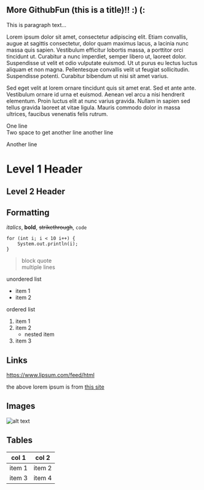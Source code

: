 More GithubFun (this is a title)!! :) (:
--------------------------------
This is paragraph text...

Lorem ipsum dolor sit amet, consectetur adipiscing elit. Etiam convallis, augue at sagittis consectetur, dolor quam maximus lacus, a lacinia nunc massa quis sapien. Vestibulum efficitur lobortis massa, a porttitor orci tincidunt ut. Curabitur a nunc imperdiet, semper libero ut, laoreet dolor. Suspendisse ut velit et odio vulputate euismod. Ut ut purus eu lectus luctus aliquam et non magna. Pellentesque convallis velit ut feugiat sollicitudin. Suspendisse potenti. Curabitur bibendum ut nisi sit amet varius.

Sed eget velit at lorem ornare tincidunt quis sit amet erat. Sed et ante ante. Vestibulum ornare id urna et euismod. Aenean vel arcu a nisi hendrerit elementum. Proin luctus elit at nunc varius gravida. Nullam in sapien sed tellus gravida laoreet at vitae ligula. Mauris commodo dolor in massa ultrices, faucibus venenatis felis rutrum.

One line  
Two space to get another line another line

Another line

# Level 1 Header
## Level 2 Header

## Formatting
_italics_,
**bold**,
~~strikethrough~~,
`code`

```
for (int i; i < 10 i++) {
    System.out.println(i);
}
```

> block quote  
> multiple lines

unordered list
* item 1
* item 2

ordered list
1. item 1
1. item 2
    * nested item
1. item 3

## Links
https://www.lipsum.com/feed/html

the above lorem ipsum is from [this site](https://www.lipsum.com/)

## Images
![alt text](https://mcdwayne-dca059d1.cdn.sitedistrict.com/wp-content/uploads/2018/05/I-love-markdown-syntax-language.png?fsum=28bbcf7c9e94)

## Tables
|col 1|col 2|
|----|----|
|item 1|item 2|
|item 3|item 4|

